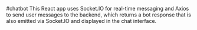#chatbot
This React app uses Socket.IO for real-time messaging and Axios to send user messages to the backend, which returns a bot response that is also emitted via Socket.IO and displayed in the chat interface.
